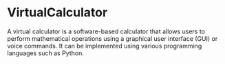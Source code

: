 # VirtualCalculator
A virtual calculator is a software-based calculator that allows users to perform mathematical operations using a graphical user interface (GUI) or voice commands. It can be implemented using various programming languages such as Python.
